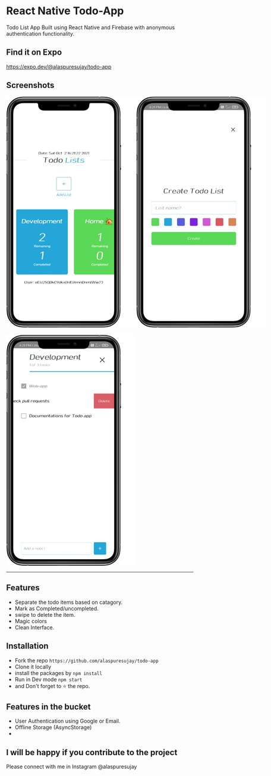 # React Native Todo-App

Todo List App Built using React Native and Firebase with anonymous authentication functionality.

## Find it on Expo

https://expo.dev/@alaspuresujay/todo-app

## Screenshots

<p style="display:flex; margin-bottom:20px">
  <img src="https://raw.githubusercontent.com/alaspuresujay/todo-app/master/assets/home1.png" width="350" title="Home Page">
  <img src="https://raw.githubusercontent.com/alaspuresujay/todo-app/master/assets/add-todo.png" width="350" alt="Add Todo Page">
</p>
  <img src="https://raw.githubusercontent.com/alaspuresujay/todo-app/master/assets/todo-page.png" width="350" alt="Todo List Page">
<hr>

## Features

- Separate the todo items based on catagory.
- Mark as Completed/uncompleted.
- swipe to delete the item.
- Magic colors
- Clean Interface.

## Installation

- Fork the repo `https://github.com/alaspuresujay/todo-app`
- Clone it locally
- install the packages by `npm install`
- Run in Dev mode `npm start`
- and Don't forget to :star: the repo.

## Features in the bucket

- User Authentication using Google or Email.
- Offline Storage (AsyncStorage)
-

## I will be happy if you contribute to the project

Please connect with me in Instagram @alaspuresujay
